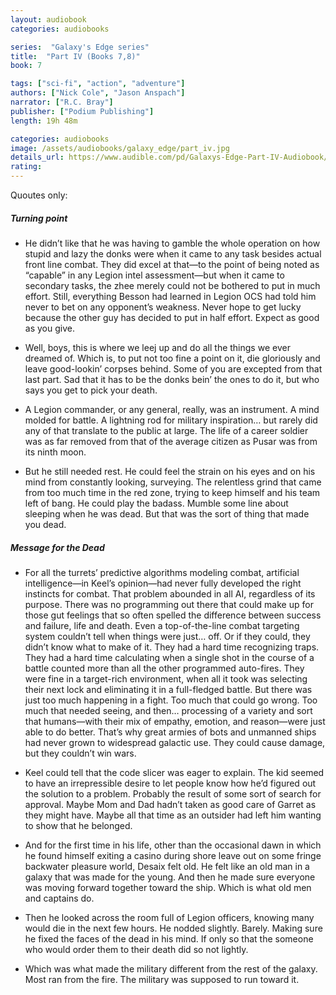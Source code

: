 ```yaml
---
layout: audiobook
categories: audiobooks

series:  "Galaxy's Edge series"
title:  "Part IV (Books 7,8)"
book: 7

tags: ["sci-fi", "action", "adventure"]
authors: ["Nick Cole", "Jason Anspach"]
narrator: ["R.C. Bray"]
publisher: ["Podium Publishing"]
length: 19h 48m

categories: audiobooks
image: /assets/audiobooks/galaxy_edge/part_iv.jpg
details_url: https://www.audible.com/pd/Galaxys-Edge-Part-IV-Audiobook/1772308269
rating: 
---
```


Quoutes only:
##### Turning point

* He didn’t like that he was having to gamble the whole operation on how stupid and lazy the donks were when it came to any task besides actual front line combat. They did excel at that—to the point of being noted as “capable” in any Legion intel assessment—but when it came to secondary tasks, the zhee merely could not be bothered to put in much effort. Still, everything Besson had learned in Legion OCS had told him never to bet on any opponent’s weakness. Never hope to get lucky because the other guy has decided to put in half effort. Expect as good as you give.

* Well, boys, this is where we leej up and do all the things we ever dreamed of. Which is, to put not too fine a point on it, die gloriously and leave good-lookin’ corpses behind. Some of you are excepted from that last part. Sad that it has to be the donks bein’ the ones to do it, but who says you get to pick your death.

* A Legion commander, or any general, really, was an instrument. A mind molded for battle. A lightning rod for military inspiration… but rarely did any of that translate to the public at large. The life of a career soldier was as far removed from that of the average citizen as Pusar was from its ninth moon.

* But he still needed rest. He could feel the strain on his eyes and on his mind from constantly looking, surveying. The relentless grind that came from too much time in the red zone, trying to keep himself and his team left of bang. He could play the badass. Mumble some line about sleeping when he was dead. But that was the sort of thing that made you dead.

#####  Message for the Dead

* For all the turrets’ predictive algorithms modeling combat, artificial intelligence—in Keel’s opinion—had never fully developed the right instincts for combat. That problem abounded in all AI, regardless of its purpose. There was no programming out there that could make up for those gut feelings that so often spelled the difference between success and failure, life and death. Even a top-of-the-line combat targeting system couldn’t tell when things were just… off. Or if they could, they didn’t know what to make of it. They had a hard time recognizing traps. They had a hard time calculating when a single shot in the course of a battle counted more than all the other programmed auto-fires. They were fine in a target-rich environment, when all it took was selecting their next lock and eliminating it in a full-fledged battle. But there was just too much happening in a fight. Too much that could go wrong. Too much that needed seeing, and then… processing of a variety and sort that humans—with their mix of empathy, emotion, and reason—were just able to do better. That’s why great armies of bots and unmanned ships had never grown to widespread galactic use. They could cause damage, but they couldn’t win wars.

* Keel could tell that the code slicer was eager to explain. The kid seemed to have an irrepressible desire to let people know how he’d figured out the solution to a problem. Probably the result of some sort of search for approval. Maybe Mom and Dad hadn’t taken as good care of Garret as they might have. Maybe all that time as an outsider had left him wanting to show that he belonged.

* And for the first time in his life, other than the occasional dawn in which he found himself exiting a casino during shore leave out on some fringe backwater pleasure world, Desaix felt old. He felt like an old man in a galaxy that was made for the young. And then he made sure everyone was moving forward together toward the ship. Which is what old men and captains do.

* Then he looked across the room full of Legion officers, knowing many would die in the next few hours. He nodded slightly. Barely. Making sure he fixed the faces of the dead in his mind. If only so that the someone who would order them to their death did so not lightly.

* Which was what made the military different from the rest of the galaxy. Most ran from the fire. The military was supposed to run toward it.